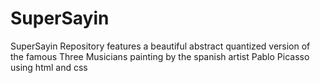 # SuperSayin
SuperSayin Repository features a beautiful  abstract quantized version of the famous Three Musicians painting 
by the spanish artist Pablo Picasso using html and css 
